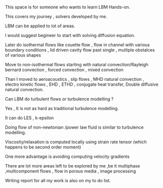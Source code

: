 This space is for someone who wants to learn LBM Hands-on.

This covers my journey , solvers developed by me.

LBM can be applied to lot of areas.

I would suggest begineer to start with solving diffusion equation.

Later do isothermal flows like couette flow , flow in channel with various boundary conditions , lid driven cavity
flow past single , multiple obstalces of various shapes

Move to non-isothermal flows starting with natural convection/Rayleigh bernard convection , forced convection , mixed convection

Than I moved to aeroacoustics , slip flows , MHD natural convection , electro kinetic flows , EHD , ETHD , conjugate heat transfer, Double diffusive natural convection.

Can LBM do turbulent flows or turbulence modelling ?

Yes , It is not as hard as traditional turbulence modelling.

It can do LES , k-epsilon 

Doing flow of non-newtonian /power law  fluid is similar to turbulence modelling.

Viscosity/relaxation is computed locally using strain rate tensor (which happens to be second order moment)

One more advantage is avoiding computing velocity gradients

There are lot more areas left to be explored by me ,be it multiphase ,multicomponent flows , flow in porous media , image processing

Writing report for all my work is also on my to do list.

